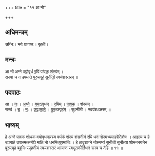 +++
title = "११ आ नो"

+++
## अधिमन्त्रम्
अग्निः। भर्गः प्रागाथः। बृहती।

## मन्त्रः
आ नो॑ अग्ने वयो॒वृधं॑ र॒यिं पा॑वक॒ शंस्य॑म् ।  
रास्वा॑ च न उपमाते पुरु॒स्पृहं॒ सुनी॑ती॒ स्वय॑शस्तरम् ॥

## पदपाठः
आ । नः॒ । अ॒ग्ने॒ । व॒यः॒ऽवृध॑म् । र॒यिम् । पा॒व॒क॒ । शंस्य॑म् ।  
रास्व॑ । च॒ । नः॒ । उ॒प॒ऽमा॒ते॒ । पु॒रु॒ऽस्पृह॑म् । सुऽनी॑ती । स्वय॑शःऽतरम् ॥

## भाष्यम्
हे अग्ने पावक शोधक वयोवृधमन्नस्य वर्धकं शंस्यं शंसनीयं रयिं धनं नोस्मभ्यमाहरेतिशेषः । आहृत्य च हे उपमाते उपास्मत्समीपे माति नो धनमित्युपमातिः । हे तादृशाग्ने नोस्मभ्यं सुनीती सुनीत्या शोभननयनेन पुरुस्पृहं बहुभिः स्पृहणीयं स्वयशस्तरं अत्यन्तं स्वभूतकीर्तिधनं रास्व च देहि ॥ ११ ॥